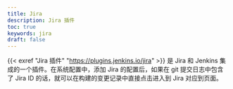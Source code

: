 ```yaml
---
title: Jira
description: Jira 插件
toc: true
keywords: jira
draft: false
---
```


{{< exref "Jira 插件" "https://plugins.jenkins.io/jira" >}} 是 Jira 和 Jenkins 集成的一个插件。在系统配置中，添加 Jira 的配置后，如果在 git 提交日志中包含了 Jira ID 的话，就可以在构建的变更记录中直接点击进入到 Jira 对应到页面。